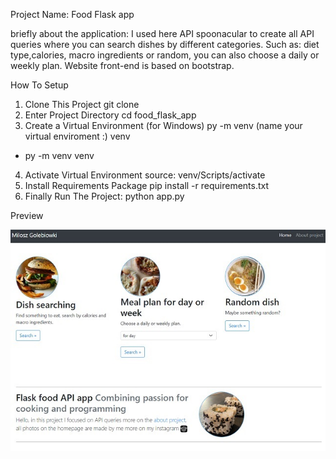 Project Name: Food Flask app

briefly about the application:
I used here API spoonacular to create all API queries where you can search dishes by different categories. Such as: diet type,calories, macro ingredients or random, you can also choose a daily or weekly plan. Website front-end is based on bootstrap.

How To Setup
1. Clone This Project git clone 
2. Enter Project Directory cd food_flask_app
3. Create a Virtual Environment (for Windows) py -m venv (name your virtual enviroment :) venv
- py -m venv venv
4. Activate Virtual Environment source: venv/Scripts/activate
5. Install Requirements Package pip install -r requirements.txt
6. Finally Run The Project:
python app.py

Preview

![Getting Started](static/images/preview.jpg)